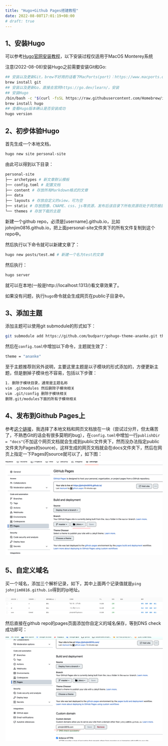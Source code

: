 ```yaml
---
title: "Hugo+Github Pages搭建教程"
date: 2022-08-08T17:01:19+08:00
# draft: true
---
```


## 1、安装Hugo

可以参考[Hugo官网安装教程](https://gohugo.io/getting-started/installing/)，以下安装过程仅适用于MacOS Monterey系统

注意(2022-08-08)安装Hugo之前需要安装Git和Go:

```bash
## 安装以及更新Git，brew不好用的话看下MacPorts(port)：https://www.macports.org/install.php
brew install git
## 安装以及更新Go，直接去官网https://go.dev/learn/，安装
## 安装Hugo
/bin/bash -c "$(curl -fsSL https://raw.githubusercontent.com/Homebrew/install/HEAD/install.sh)"
brew install hugo
## 查看Hugo版本确认是否安装成功
hugo version
```

## 2、初步体验Hugo

首先生成一个本地文档，

```bash
hugo new site personal-site
```

由此可以得到以下目录：

```bash
personal-site
├── archetypes # 新文章默认模板
├── config.toml # 配置文档
├── content # 存放所有Markdown格式的文章 
├── data
├── layouts # 存放自定义的view，可为空
├── static # 存放图像、CNAME、css、js等资源，发布后该目录下所有资源将处于网页根目录
└── themes # 存放下载的主题
```

新建一个github repo，必须是[username].github.io，比如johnjim0816.github.io，把上面personal-site文件夹下的所有文件复制到这个repo中。

然后执行以下命令就可以新建文章了：

```bash
hugo new posts/test.md # 新建一个名为test的文章
```

然后执行：

```bash
hugo server
```

就可以在本地(一般是http://localhost:1313/)看文章效果了。

如果没有问题，执行```hugo```命令就会生成网页在public子目录中。

## 3、添加主题

添加主题可以使用git submodule的形式如下：

```bash
git submodule add https://github.com/budparr/gohugo-theme-ananke.git themes/ananke # ananke主题
```

然后在```config.toml```中增加以下命令，主题就生效了：

```bash
theme = "ananke"
```

至于主题推荐则另外说明，主要这里主题是以子模块的形式添加的，方便更新主题，但是删掉子模块也不容易，包括以下步骤：
```bash
1. 删除子模块目录，通常是主题名称
vim .gitmodules 然后删除子模块相关
vim .git/config 删除子模块相关
删除.git/modules下面的所有子模块相关
```



## 4、发布到Github Pages上

参考[这个链接](https://zhuanlan.zhihu.com/p/37752930)，我选择了本地文档和网页文档放在一块（尝试过分开，但太痛苦了，不熟悉Git的话会有很多莫明的bug），在```config.toml```中增加一行```publishDir = "docs"```(不加这个网页文档就会生成到public文件夹下，然而没办法指定public文件夹为Pages的source)，这样生成的网页文档就会在docs文件夹下，然后在网页上指定一下Pages的source就可以了，如下图：

![image-20220808171219912](image-20220808171219912.png)

## 5、自定义域名

买一个域名，添加三个解析记录，如下，其中上面两个记录值就是```ping johnjim0816.github.io```得到的ip地址。

![image-20220808172504863](figs/image-20220808172504863.png)

然后直接在github repo的pages页面添加你自定义的域名保存，等到DNS check成功即可：

![image-20220808172648749](figs/image-20220808172648749.png)